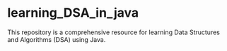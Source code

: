 # learning_DSA_in_java
This repository is a comprehensive resource for learning Data Structures and Algorithms (DSA) using Java. 
